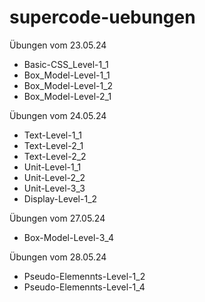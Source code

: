 # supercode-uebungen
Übungen vom 23.05.24
- Basic-CSS_Level-1_1
- Box_Model-Level-1_1
- Box_Model-Level-1_2
- Box_Model-Level-2_1

Übungen vom 24.05.24
- Text-Level-1_1
- Text-Level-2_1
- Text-Level-2_2
- Unit-Level-1_1
- Unit-Level-2_2
- Unit-Level-3_3
- Display-Level-1_2

Übungen vom 27.05.24

- Box-Model-Level-3_4

Übungen vom 28.05.24

- Pseudo-Elemennts-Level-1_2
- Pseudo-Elemennts-Level-1_4
